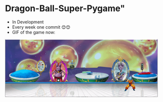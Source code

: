 # Dragon-Ball-Super-Pygame"
- In Development
- Every week one commit 😊😊
- GIF of the game now:

[![Watch the video](Images/GitView/Thumb.gif)](https://youtu.be/amo3lpZyBXo)
